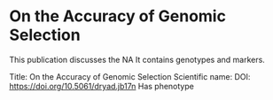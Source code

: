# On the Accuracy of Genomic Selection

This publication discusses the NA
It contains  genotypes and  markers.

Title: On the Accuracy of Genomic Selection
Scientific name: 
DOI: https://doi.org/10.5061/dryad.jb17n
Has phenotype 

